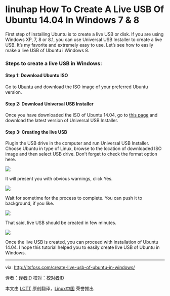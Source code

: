 linuhap
How To Create A Live USB Of Ubuntu 14.04 In Windows 7 & 8
================================================================================
First step of installing Ubuntu is to create a live USB or disk. If you are using Windows XP, 7, 8 or 8.1, you can use Universal USB Installer to create a live USB. It’s my favorite and extremely easy to use. Let’s see how to easily make a live USB of Ubuntu i Windows 8.

### Steps to create a live USB in Windows: ###

#### Step 1: Download Ubuntu ISO ####

Go to [Ubuntu][1] and download the ISO image of your preferred Ubuntu version.

#### Step 2: Download Universal USB Installer ####

Once you have downloaded the ISO of Ubuntu 14.04, go to [this page][2] and download the latest version of Universal USB Installer.

#### Step 3: Creating the live USB ####

Plugin the USB drive in the computer and run Universal USB Installer. Choose Ubuntu in type of Linux, browse to the location of downloaded ISO image and then select USB drive. Don’t forget to check the format option here.

![](http://itsfoss.com/wp-content/uploads/2014/05/Create_Live_USB_Ubuntu_1404.png)

It will present you with obvious warnings, click Yes.

![](http://itsfoss.com/wp-content/uploads/2014/05/Create_Live_USB_Ubuntu_1404_1.png)

Wait for sometime for the process to complete. You can push it to background, if you like.

![](http://itsfoss.com/wp-content/uploads/2014/05/Create_Live_USB_Ubuntu_1404_2.png)

That said, live USB should be created in few minutes.

![](http://itsfoss.com/wp-content/uploads/2014/05/Create_Live_USB_Ubuntu_1404_3.png)

Once the live USB is created, you can proceed with installation of Ubuntu 14.04. I hope this tutorial helped you to easily create live USB of Ubuntu in Windows.

--------------------------------------------------------------------------------

via: http://itsfoss.com/create-live-usb-of-ubuntu-in-windows/

译者：[译者ID](https://github.com/译者ID) 校对：[校对者ID](https://github.com/校对者ID)

本文由 [LCTT](https://github.com/LCTT/TranslateProject) 原创翻译，[Linux中国](http://linux.cn/) 荣誉推出

[1]:http://www.ubuntu.com/download/desktop/
[2]:http://www.pendrivelinux.com/universal-usb-installer-easy-as-1-2-3/
